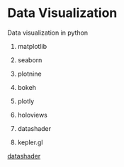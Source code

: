 # Data Visualization 

Data visualization in python

1. matplotlib

2. seaborn

3. plotnine

4. bokeh

5. plotly 

6. holoviews

7. datashader

8. kepler.gl


[datashader](https://towardsdatascience.com/large-scale-visualizations-and-mapping-with-datashader-d465f5c47fb5)
